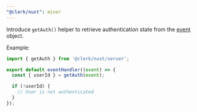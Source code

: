 ```yaml
---
"@clerk/nuxt": minor
---
```


Introduce `getAuth()` helper to retrieve authentication state from the [event](https://h3.unjs.io/guide/event) object.

Example:

```ts
import { getAuth } from '@clerk/nuxt/server';

export default eventHandler((event) => {
  const { userId } = getAuth(event);

  if (!userId) {
    // User is not authenticated
  }
});
```

